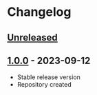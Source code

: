 # Changelog

## [Unreleased][unreleased]

## [1.0.0][] - 2023-09-12

- Stable release version
- Repository created

[unreleased]: https://github.com/astrohelm/workspace/compare/v1.0.0...HEAD
[1.0.0]: https://github.com/astrohelm/workspace/releases/tag/release
